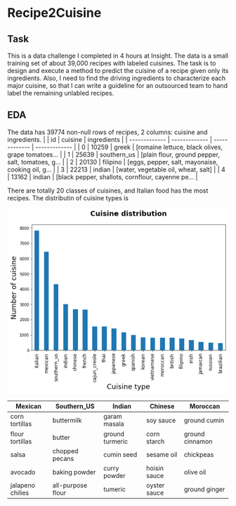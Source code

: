 # Recipe2Cuisine

## Task
This is a data challenge I completed in 4 hours at Insight. The data is a small training set of about 39,000 recipes with labeled cuisines. The task is to design and execute a method to predict the cuisine of a recipe given only its ingredients. Also, I need to find the driving ingredients to characterize each major cuisine, so that I can write a guideline for an outsourced team to hand label the remaining unlabled recipes.


## EDA
The data has 39774 non-null rows of recipes, 2 columns: cuisine and ingredients. 
| 			     		| id		    | cuisine		| ingredients   |
| ------------- 		| ------------- | ------------- | ------------- |
| 0						| 10259      	| greek			| [romaine lettuce, black olives, grape tomatoes...  |
| 1				  		| 25639         | southern_us   | [plain flour, ground pepper, salt, tomatoes, g...  |
| 2		 				| 20130         | filipino      | [eggs, pepper, salt, mayonaise, cooking oil, g... |
| 3						| 22213         | indian        | [water, vegetable oil, wheat, salt]  |
| 4		 				| 13162         | indian        | [black pepper, shallots, cornflour, cayenne pe...  |

There are totally 20 classes of cuisines, and Italian food has the most recipes. The distributin of cuisine types is

<p align="center"><img src="https://github.com/qianzhangut/recipe2cuisine/blob/master/cuisine.png" width="500"/></p>







| Mexican          		| Southern_US       | Indian        	  | Chinese         | 	Moroccan		|
| ------------- 		| -------------     | -------------       | -------------   |------------- 		| 
|corn tortillas         | buttermilk        | garam masala        |soy sauce        |ground cumin       |
|flour tortillas        | butter            | ground turmeric     |corn starch      |ground cinnamon    |
|salsa                  | chopped pecans    | cumin seed          |sesame oil       |chickpeas          |
|avocado                | baking powder     | curry powder        |hoisin sauce     |olive oil          |
|jalapeno chilies       | all-purpose flour | tumeric             |oyster sauce     |ground ginger      |
